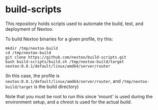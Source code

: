 build-scripts
=============

This repository holds scripts used to automate the build, test, and deployment of Nextoo.

To build Nextoo binaries for a given profile, try this:

```
mkdir /tmp/nextoo-build
cd /tmp/nextoo-build
git clone https://github.com/nextoo/build-scripts.git
bash build-scripts/build.sh /tmp/nextoo-build/target nextoo:0.0.1/default/linux/amd64/server/router
```

(In this case, the profile is `nextoo:0.0.1/default/linux/amd64/server/router`, and `/tmp/nextoo-build/target` is the build directory)

Note that you must be root to run this since 'mount' is used during the environment setup, and a chroot is used for the actual build.
